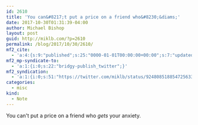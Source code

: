 ```yaml
---
id: 2610
title: 'You can&#8217;t put a price on a friend who&#8230;&diams;'
date: 2017-10-30T01:31:39-04:00
author: Michael Bishop
layout: post
guid: http://miklb.com/?p=2610
permalink: /blog/2017/10/30/2610/
mf2_cite:
  - 'a:4:{s:9:"published";s:25:"0000-01-01T00:00:00+00:00";s:7:"updated";s:25:"0000-01-01T00:00:00+00:00";s:8:"category";a:1:{i:0;s:0:"";}s:6:"author";a:0:{}}'
mf2_mp-syndicate-to:
  - 'a:1:{i:0;s:22:"bridgy-publish_twitter";}'
mf2_syndication:
  - 'a:1:{i:0;s:51:"https://twitter.com/miklb/status/924808518854725633";}'
categories:
  - misc
kind:
  - Note
---
```

You can't put a price on a friend who *gets* your anxiety.